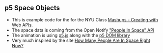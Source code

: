 p5 Space Objects
----------------

* This is example code for the for the NYU Class [Mashups - Creating with Web APIs](https://github.com/craigprotzel/Mashups).
* The space data is coming from the Open Notify ["People In Space" API](http://open-notify.org/Open-Notify-API/People-In-Space/)
* The animation is using [p5.js](http://p5js.org/) along with the [p5 DOM library](http://p5js.org/reference/#/libraries/p5.dom)
* Very much inspired by the site [How Many People Are In Space Right Now?](http://www.howmanypeopleareinspacerightnow.com/)